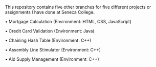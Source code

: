 This repository contains five other branches for five different projects or assignments I have done at Seneca College.

• Mortgage Calculation (Environment: HTML, CSS, JavaScript)

• Credit Card Validation (Environment: Java)

• Chaining Hash Table (Environment: C++)

• Assembly Line Stimulator (Environment: C++)

• Aid Supply Management (Environment: C++)
